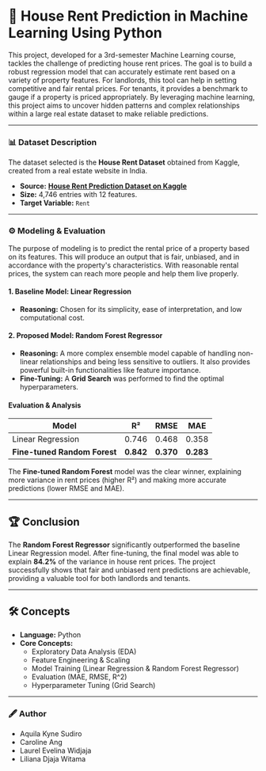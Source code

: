 # 🤖 House Rent Prediction in Machine Learning Using Python
This project, developed for a 3rd-semester Machine Learning course, tackles the challenge of predicting house rent prices. The goal is to build a robust regression model that can accurately estimate rent based on a variety of property features.
For landlords, this tool can help in setting competitive and fair rental prices. For tenants, it provides a benchmark to gauge if a property is priced appropriately. By leveraging machine learning, this project aims to uncover hidden patterns and complex relationships within a large real estate dataset to make reliable predictions.

---

### 📊 Dataset Description
The dataset selected is the **House Rent Dataset** obtained from Kaggle, created from a real estate website in India.
* **Source:** **[House Rent Prediction Dataset on Kaggle](https://www.kaggle.com/datasets/iamsouravbanerjee/house-rent-prediction-dataset)**
* **Size:** 4,746 entries with 12 features.
* **Target Variable:** `Rent`
  
---

### ⚙️ Modeling & Evaluation
The purpose of modeling is to predict the rental price of a property based on its features. This will produce an output that is fair, unbiased, and in accordance with the property's characteristics. With reasonable rental prices, the system can reach more people and help them live properly.
#### 1. Baseline Model: Linear Regression
* **Reasoning:** Chosen for its simplicity, ease of interpretation, and low computational cost.
#### 2. Proposed Model: Random Forest Regressor
* **Reasoning:** A more complex ensemble model capable of handling non-linear relationships and being less sensitive to outliers. It also provides powerful built-in functionalities like feature importance.
* **Fine-Tuning:** A **Grid Search** was performed to find the optimal hyperparameters.

#### Evaluation & Analysis
| Model                  | R²    | RMSE    | MAE     |
| ---------------------- | ----- | ------- | ------- |
| Linear Regression      | 0.746 | 0.468   | 0.358   |
| **Fine-tuned Random Forest** | **0.842** | **0.370** | **0.283** |
The **Fine-tuned Random Forest** model was the clear winner, explaining more variance in rent prices (higher R²) and making more accurate predictions (lower RMSE and MAE).

---

## 🏆 Conclusion
The **Random Forest Regressor** significantly outperformed the baseline Linear Regression model. After fine-tuning, the final model was able to explain **84.2%** of the variance in house rent prices. The project successfully shows that fair and unbiased rent predictions are achievable, providing a valuable tool for both landlords and tenants.

---

## 🛠️ Concepts
* **Language:** Python 
* **Core Concepts:**
    * Exploratory Data Analysis (EDA)
    * Feature Engineering & Scaling
    * Model Training (Linear Regression & Random Forest Regressor)
    * Evaluation (MAE, RMSE, R^2)
    * Hyperparameter Tuning (Grid Search)
      
---

### 🖋 Author
* Aquila Kyne Sudiro 
* Caroline Ang 
* Laurel Evelina Widjaja 
* Liliana Djaja Witama 
